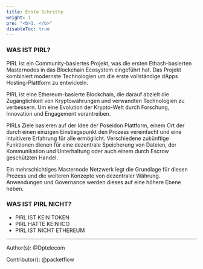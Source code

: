 ```yaml
---
title: Erste Schritte
weight: 1
pre: "<b>1. </b>"
disableToc: true
---
```


### WAS IST PIRL?
PIRL ist ein Community-basiertes Projekt, was die ersten Ethash-basierten Masternodes in das Blockchain Ecosystem eingeführt hat. Das Projekt kombiniert modernste Technologien um die erste vollständige dApps Hosting-Plattform zu entwickeln.

PIRL ist eine Ethereum-basierte Blockchain, die darauf abzielt die Zugänglichkeit von Kryptowährungen und verwandten Technologien zu verbessern. Um eine Evolution der Krypto-Welt durch Forschung, Innovation und Engagement vorantreiben.

PIRLs Ziele basieren auf der Idee der Poseidon Plattform, einem Ort der durch einen einzigen Einstiegspunkt den Prozess vereinfacht und eine intuitivere Erfahrung für alle ermöglicht. Verschiedene zukünftige Funktionen dienen für eine dezentrale Speicherung von Dateien, der Kommunikation und Unterhaltung oder auch einem durch Escrow geschützten Handel.

Ein mehrschichtiges Masternode Netzwerk legt die Grundlage für diesen Prozess und die weiteren Konzepte von dezentraler Währung. Anwendungen und Governance werden dieses auf eine höhere Ebene heben.

###  WAS IST PIRL NICHT?
* PIRL IST KEIN TOKEN
* PIRL HATTE KEIN ICO
* PIRL IST NICHT ETHEREUM



---
Author(s):
@Dptelecom

Contributor():
@packetflow